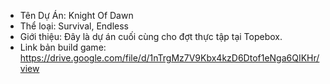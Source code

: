 - Tên Dự Án: Knight Of Dawn
- Thể loại: Survival, Endless
- Giới thiệu: Đây là dự án cuối cùng cho đợt thực tập tại Topebox.
- Link bản build game: https://drive.google.com/file/d/1nTrgMz7V9Kbx4kzD6Dtof1eNga6QIKHr/view
